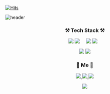 [![Hits](https://hits.seeyoufarm.com/api/count/incr/badge.svg?url=https%3A%2F%2Fgithub.com%2Fswhan9404&count_bg=%2379C83D&title_bg=%23555555&icon=&icon_color=%23E7E7E7&title=hits&edge_flat=false)](https://hits.seeyoufarm.com)           

![header](https://capsule-render.vercel.app/api?type=waving&color=gradient&section=header&text=%20몰입하는개발자,한승운입니다👋%20&height=250&fontSize=50&animation=twinkling)


<h3 align="center">⚒️ Tech Stack ⚒️</h3>
<p align="center">
  <img src="https://img.shields.io/badge/Java-palegoldenrod?style=flat-square&logo=Java&logoColor=red"/>
  <img src="https://img.shields.io/badge/Spring-white?style=flat-square&logo=Spring&logoColor=white&color=6DB33F"/> &nbsp &nbsp 
  
  <img src="https://img.shields.io/badge/Python-3766AB?style=flat-square&logo=Python&logoColor=white"/>
  <img src="https://img.shields.io/badge/Django-092E20?style=flat-square&logo=Django&logoColor=white"/>&nbsp &nbsp 
</p>  
<p align="center">
  <img src="https://img.shields.io/badge/Javascript-ffb13b?style=flat-square&logo=javascript&logoColor=white"/>
  <img src="https://img.shields.io/badge/Vue.js-4FC08D?style=flat-square&logo=Vue.js&logoColor=white"/>
  
</p>


<h3 align="center"> 🍒 Me 🍒 </h3>
<p align="center">
  <a href="https://velog.io/@swhan9404/series">
    <img src="https://img.shields.io/badge/Tech%20Blog-11B48A?style=flat-square&logo=Vimeo&logoColor=white&link=https://velog.io/@swhan9404/series"/>
  </a>
  <a href="https://www.notion.so/419b1896ac1f46c28e7b2f78a33e3d9b">
    <img src="https://img.shields.io/badge/%ED%8F%AC%ED%8A%B8%ED%8F%B4%EB%A6%AC%EC%98%A4-000000?style=flat-square&logo=Notion&logoColor=white&link=https://www.notion.so/419b1896ac1f46c28e7b2f78a33e3d9b"/>
  </a>
  <a href="mailto:swhan9404@khu.ac.kr">
    <img src="https://img.shields.io/badge/Gmail-d14836?style=flat-square&logo=Gmail&logoColor=white&link=swhan9404@khu.ac.kr"/>
  </a>

</p>



<!--
[![Top Langs](https://github-readme-stats.vercel.app/api/top-langs/?username=swhan9404&layout=compact&theme=dracula)](https://github.com/metleeha)
[![Anurag's GitHub stats](https://github-readme-stats.vercel.app/api?username=swhan9404)](https://github.com/anuraghazra/github-readme-stats)
[![Solved.ac
프로필](http://mazassumnida.wtf/api/v2/generate_badge?boj=swhan9404)](https://solved.ac/swhan9404)
-->
<p align="center">
  <a href="https://github.com/swhan9404/">
    <img src="http://commitcombo.com/get?user=swhan9404&theme=DeepOcean-mini"/>
  </a>
</p>
